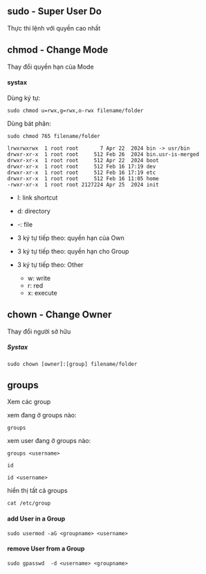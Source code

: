 ## sudo - Super User Do
Thực thi lệnh với quyền cao nhất

## chmod - Change Mode
Thay đổi quyền hạn của Mode

#### systax
Dùng ký tự:
```
sudo chmod u=rwx,g=rwx,o-rwx filename/folder
```

Dùng bát phân:
```
sudo chmod 765 filename/folder
```

```
lrwxrwxrwx  1 root root       7 Apr 22  2024 bin -> usr/bin
drwxr-xr-x  1 root root     512 Feb 26  2024 bin.usr-is-merged
drwxr-xr-x  1 root root     512 Apr 22  2024 boot
drwxr-xr-x  1 root root     512 Feb 16 17:19 dev
drwxr-xr-x  1 root root     512 Feb 16 17:19 etc
drwxr-xr-x  1 root root     512 Feb 16 11:05 home
-rwxr-xr-x  1 root root 2127224 Apr 25  2024 init
```
- l: link shortcut
- d: directory
- -: file
- 3 ký tự tiếp theo: quyền hạn của Own
- 3 ký tự tiếp theo: quyền hạn cho Group
- 3 ký tự tiếp theo: Other

  + w: write
  + r: red
  + x: execute


 ## chown - Change Owner
Thay đổi người sở hữu

##### Systax
```
sudo chown [owner]:[group] filename/folder
```

## groups
Xem các group

xem đang ở groups nào:
```
groups
```

xem user đang ở groups nào:
```
groups <username>
```

```
id
```
```
id <username>
```

hiển thị tất cả groups
```
cat /etc/group
```

#### add User in a Group
```
sudo usermod -aG <groupname> <username>
```

#### remove User from a Group
```
sudo gpasswd  -d <username> <groupname>
```













 
 
